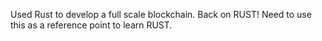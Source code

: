 Used Rust to develop a full scale blockchain. 
Back on RUST! Need to use this as a reference point to learn RUST.  
